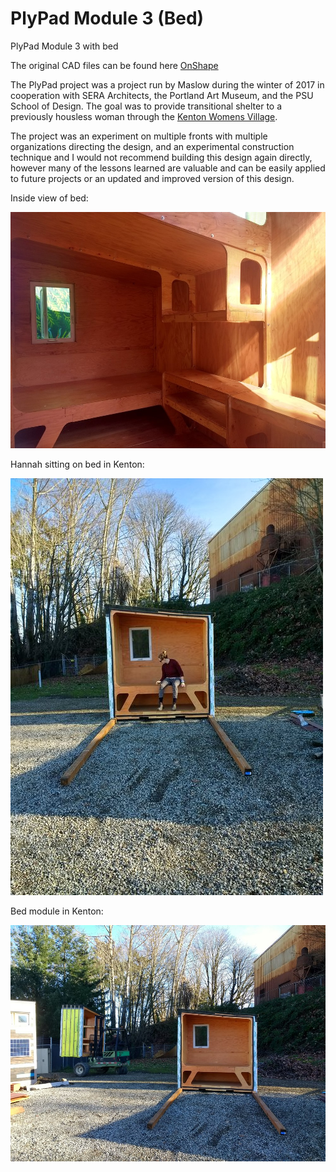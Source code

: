 # PlyPad Module 3 (Bed)

PlyPad Module 3 with bed


The original CAD files can be found here [OnShape](https://cad.onshape.com/documents/fd538f6a05e9f2301999b76d/w/037e2521e09d6f4e0f5498d8/e/507c80cf7e553401b8f8be4f)

The PlyPad project was a project run by Maslow during the winter of 2017 in cooperation with SERA Architects, the Portland Art Museum, and the PSU School of Design. The goal was to provide transitional shelter to a previously housless woman through the [Kenton Womens Village](https://www.catholiccharitiesoregon.org/provide-shelter/kenton-womens-village/).

The project was an experiment on multiple fronts with multiple organizations directing the design, and an experimental construction technique and I would not recommend building this design again directly, however many of the lessons learned are valuable and can be easily applied to future projects or an updated and improved version of this design.



Inside view of bed:

![Inside view of bed](https://github.com/MaslowCommunityGarden/PlyPad-Module-2-Bed-/blob/master/Photos/bed%20inside.jpg)

Hannah sitting on bed in Kenton:

![](https://github.com/MaslowCommunityGarden/PlyPad-Module-2-Bed-/blob/master/Photos/Hannah%20sitting%20on%20bed.jpg)

Bed module in Kenton:

![](https://github.com/MaslowCommunityGarden/PlyPad-Module-2-Bed-/blob/master/Photos/Bed%20in%20kenton.jpg)
